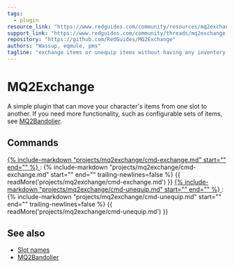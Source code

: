 ```yaml
---
tags:
  - plugin
resource_link: "https://www.redguides.com/community/resources/mq2exchange.125/"
support_link: "https://www.redguides.com/community/threads/mq2exchange.66829/"
repository: "https://github.com/RedGuides/MQ2Exchange"
authors: "Wassup, eqmule, pms"
tagline: "exchange items or unequip items without having any inventory windows or bags opened."
---
```


# MQ2Exchange

<!--desc-start-->
A simple plugin that can move your character's items from one slot to another. If you need more functionality, such as configurable sets of items, see [MQ2Bandolier](../mq2bandolier/index.md).
<!--desc-end-->

## Commands

<a href="cmd-exchange/">
{% 
  include-markdown "projects/mq2exchange/cmd-exchange.md" 
  start="<!--cmd-syntax-start-->" 
  end="<!--cmd-syntax-end-->" 
%}
</a>
:    {% include-markdown "projects/mq2exchange/cmd-exchange.md" 
        start="<!--cmd-desc-start-->" 
        end="<!--cmd-desc-end-->" 
        trailing-newlines=false 
     %} {{ readMore('projects/mq2exchange/cmd-exchange.md') }}

<a href="cmd-unequip/">
{% 
  include-markdown "projects/mq2exchange/cmd-unequip.md" 
  start="<!--cmd-syntax-start-->" 
  end="<!--cmd-syntax-end-->" 
%}
</a>
:    {% include-markdown "projects/mq2exchange/cmd-unequip.md" 
        start="<!--cmd-desc-start-->" 
        end="<!--cmd-desc-end-->" 
        trailing-newlines=false 
     %} {{ readMore('projects/mq2exchange/cmd-unequip.md') }}

## See also

- [Slot names](../macroquest/reference/general/slot-names.md)
- [MQ2Bandolier](../mq2bandolier/index.md)
